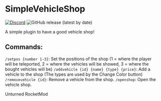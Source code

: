 # SimpleVehicleShop
[![Discord](https://img.shields.io/discord/726339892933558442?label=Discord%20Chat&logo=discord&style=flat-square)](https://discord.com/invite/wMrPygv) ![GitHub release (latest by date)](https://img.shields.io/github/downloads/senior-s/SimpleVehicleShop/latest/total?label=Downloads&logo=github&style=flat-square)<br>

A simple plugin to have a good vehicle shop!

## Commands: <br>
`/setpos {number 1-3}`: Set the positions of the shop (1 = where the player will be teleported, 2 = where the vehicles will be showed, 3 = where the bought vehicles will be)
`/addvehicle {id} {name} {type} {price}`: Add a vehicle to the shop (The types are used by the Change Color button)
`/removevehicle {id}`: Remove a vehicle from the shop.
`/openshop`: Open the vehicle shop.

Unturned RocketMod
